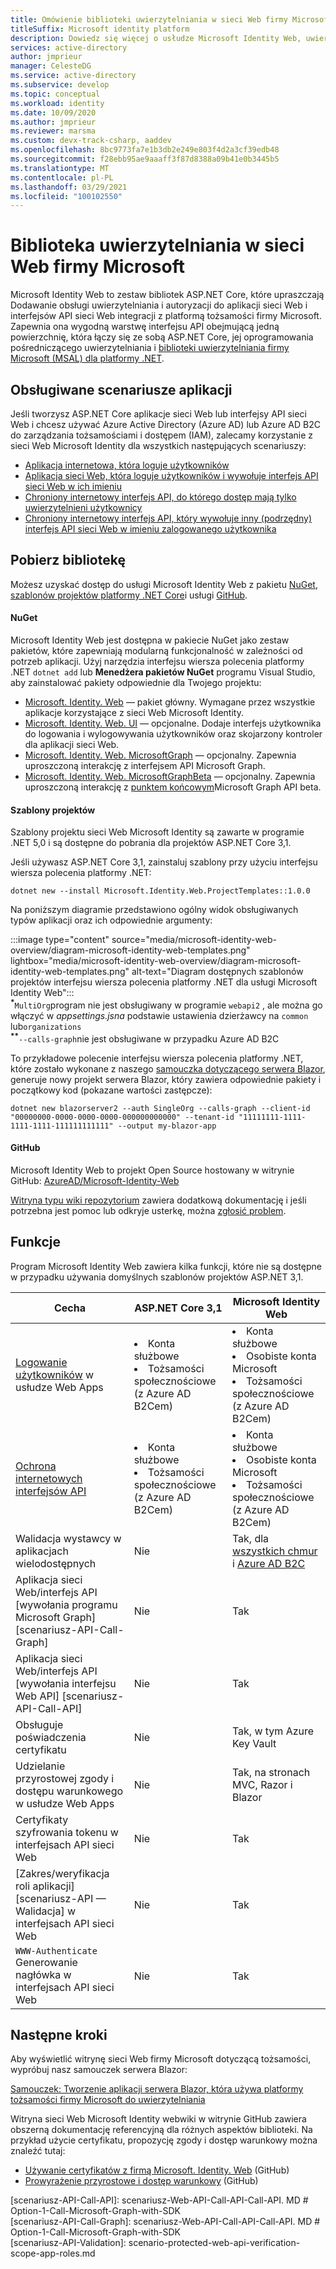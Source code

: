 ```yaml
---
title: Omówienie biblioteki uwierzytelniania w sieci Web firmy Microsoft
titleSuffix: Microsoft identity platform
description: Dowiedz się więcej o usłudze Microsoft Identity Web, uwierzytelnianiu i bibliotece autoryzacji dla ASP.NET Core aplikacji, które integrują się z Azure Active Directory, Azure AD B2C Microsoft Graph i innymi interfejsami API sieci Web.
services: active-directory
author: jmprieur
manager: CelesteDG
ms.service: active-directory
ms.subservice: develop
ms.topic: conceptual
ms.workload: identity
ms.date: 10/09/2020
ms.author: jmprieur
ms.reviewer: marsma
ms.custom: devx-track-csharp, aaddev
ms.openlocfilehash: 8bc9773fa7e1b3db2e249e803f4d2a3cf39edb48
ms.sourcegitcommit: f28ebb95ae9aaaff3f87d8388a09b41e0b3445b5
ms.translationtype: MT
ms.contentlocale: pl-PL
ms.lasthandoff: 03/29/2021
ms.locfileid: "100102550"
---
```

# <a name="microsoft-identity-web-authentication-library"></a>Biblioteka uwierzytelniania w sieci Web firmy Microsoft

Microsoft Identity Web to zestaw bibliotek ASP.NET Core, które upraszczają Dodawanie obsługi uwierzytelniania i autoryzacji do aplikacji sieci Web i interfejsów API sieci Web integracji z platformą tożsamości firmy Microsoft. Zapewnia ona wygodną warstwę interfejsu API obejmującą jedną powierzchnię, która łączy się ze sobą ASP.NET Core, jej oprogramowania pośredniczącego uwierzytelniania i [biblioteki uwierzytelniania firmy Microsoft (MSAL) dla platformy .NET](https://github.com/azuread/microsoft-authentication-library-for-dotnet).

## <a name="supported-application-scenarios"></a>Obsługiwane scenariusze aplikacji

Jeśli tworzysz ASP.NET Core aplikacje sieci Web lub interfejsy API sieci Web i chcesz używać Azure Active Directory (Azure AD) lub Azure AD B2C do zarządzania tożsamościami i dostępem (IAM), zalecamy korzystanie z sieci Web Microsoft Identity dla wszystkich następujących scenariuszy:

- [Aplikacja internetowa, która loguje użytkowników](scenario-web-app-sign-user-overview.md)
- [Aplikacja sieci Web, która loguje użytkowników i wywołuje interfejs API sieci Web w ich imieniu](scenario-web-app-call-api-overview.md)
- [Chroniony internetowy interfejs API, do którego dostęp mają tylko uwierzytelnieni użytkownicy](scenario-protected-web-api-overview.md)
- [Chroniony internetowy interfejs API, który wywołuje inny (podrzędny) interfejs API sieci Web w imieniu zalogowanego użytkownika](scenario-web-api-call-api-overview.md)

## <a name="get-the-library"></a>Pobierz bibliotekę

Możesz uzyskać dostęp do usługi Microsoft Identity Web z pakietu [NuGet](#nuget), [szablonów projektów platformy .NET Core](#project-templates)i usługi [GitHub](#github).

#### <a name="nuget"></a>NuGet

Microsoft Identity Web jest dostępna w pakiecie NuGet jako zestaw pakietów, które zapewniają modularną funkcjonalność w zależności od potrzeb aplikacji. Użyj narzędzia interfejsu wiersza polecenia platformy .NET `dotnet add` lub **Menedżera pakietów NuGet** programu Visual Studio, aby zainstalować pakiety odpowiednie dla Twojego projektu:

- [Microsoft. Identity. Web](https://www.nuget.org/packages/Microsoft.Identity.Web) — pakiet główny. Wymagane przez wszystkie aplikacje korzystające z sieci Web Microsoft Identity.
- [Microsoft. Identity. Web. UI](https://www.nuget.org/packages/Microsoft.Identity.Web.UI) — opcjonalne. Dodaje interfejs użytkownika do logowania i wylogowywania użytkowników oraz skojarzony kontroler dla aplikacji sieci Web.
- [Microsoft. Identity. Web. MicrosoftGraph](https://www.nuget.org/packages/Microsoft.Identity.Web.MicrosoftGraph) — opcjonalny. Zapewnia uproszczoną interakcję z interfejsem API Microsoft Graph.
- [Microsoft. Identity. Web. MicrosoftGraphBeta](https://www.nuget.org/packages/Microsoft.Identity.Web.MicrosoftGraphBeta) — opcjonalny. Zapewnia uproszczoną interakcję z [punktem końcowym](/graph/api/overview?view=graph-rest-beta&preserve-view=true)Microsoft Graph API beta.

#### <a name="project-templates"></a>Szablony projektów

Szablony projektu sieci Web Microsoft Identity są zawarte w programie .NET 5,0 i są dostępne do pobrania dla projektów ASP.NET Core 3,1.

Jeśli używasz ASP.NET Core 3,1, zainstaluj szablony przy użyciu interfejsu wiersza polecenia platformy .NET:

```dotnetcli
dotnet new --install Microsoft.Identity.Web.ProjectTemplates::1.0.0
```

Na poniższym diagramie przedstawiono ogólny widok obsługiwanych typów aplikacji oraz ich odpowiednie argumenty:

:::image type="content" source="media/microsoft-identity-web-overview/diagram-microsoft-identity-web-templates.png" lightbox="media/microsoft-identity-web-overview/diagram-microsoft-identity-web-templates.png" alt-text="Diagram dostępnych szablonów projektów interfejsu wiersza polecenia platformy .NET dla usługi Microsoft Identity Web":::
<br /><sup><b>*</b></sup>`MultiOrg`program nie jest obsługiwany w programie `webapi2` , ale można go włączyć w *appsettings.jsna* podstawie ustawienia dzierżawcy na `common` lub`organizations`
<br /><sup><b>**</b></sup>`--calls-graph`nie jest obsługiwane w przypadku Azure AD B2C

To przykładowe polecenie interfejsu wiersza polecenia platformy .NET, które zostało wykonane z naszego [samouczka dotyczącego serwera Blazor](tutorial-blazor-server.md), generuje nowy projekt serwera Blazor, który zawiera odpowiednie pakiety i początkowy kod (pokazane wartości zastępcze):

```dotnetcli
dotnet new blazorserver2 --auth SingleOrg --calls-graph --client-id "00000000-0000-0000-0000-000000000000" --tenant-id "11111111-1111-1111-1111-111111111111" --output my-blazor-app
```

#### <a name="github"></a>GitHub

Microsoft Identity Web to projekt Open Source hostowany w witrynie GitHub: <a href="https://github.com/AzureAD/microsoft-identity-web" target="_blank">AzureAD/Microsoft-Identity-Web</a>

[Witryna typu wiki repozytorium](https://github.com/AzureAD/microsoft-identity-web/wiki) zawiera dodatkową dokumentację i jeśli potrzebna jest pomoc lub odkryje usterkę, można [zgłosić problem](https://github.com/AzureAD/microsoft-identity-web/issues).

## <a name="features"></a>Funkcje

Program Microsoft Identity Web zawiera kilka funkcji, które nie są dostępne w przypadku używania domyślnych szablonów projektów ASP.NET 3,1.

| Cecha                                                                                  | ASP.NET Core 3,1                                                     | Microsoft Identity Web                                                                                  |
|------------------------------------------------------------------------------------------|----------------------------------------------------------------------|---------------------------------------------------------------------------------------------------------|
| [Logowanie użytkowników](scenario-web-app-sign-user-app-configuration.md) w usłudze Web Apps             | <li>Konta służbowe<li>Tożsamości społecznościowe (z Azure AD B2Cem) | <li>Konta służbowe<li>Osobiste konta Microsoft<li>Tożsamości społecznościowe (z Azure AD B2Cem)     |
| [Ochrona internetowych interfejsów API](scenario-protected-web-api-app-configuration.md#microsoftidentityweb) | <li>Konta służbowe<li>Tożsamości społecznościowe (z Azure AD B2Cem) | <li>Konta służbowe<li>Osobiste konta Microsoft<li>Tożsamości społecznościowe (z Azure AD B2Cem)     |
| Walidacja wystawcy w aplikacjach wielodostępnych                                                   | Nie                                                                   | Tak, dla [wszystkich chmur](authentication-national-cloud.md) i [Azure AD B2C](../../active-directory-b2c/index.yml) |
| Aplikacja sieci Web/interfejs API [wywołania programu Microsoft Graph] [scenariusz-API-Call-Graph]                             | Nie                                                                   | Tak                                                                                                     |
| Aplikacja sieci Web/interfejs API [wywołania interfejsu Web API] [scenariusz-API-Call-API]                                       | Nie                                                                   | Tak                                                                                                     |
| Obsługuje poświadczenia certyfikatu                                                         | Nie                                                                   | Tak, w tym Azure Key Vault                                                                          |
| Udzielanie przyrostowej zgody i dostępu warunkowego w usłudze Web Apps                           | Nie                                                                   | Tak, na stronach MVC, Razor i Blazor                                                                    |
| Certyfikaty szyfrowania tokenu w interfejsach API sieci Web                                                | Nie                                                                   | Tak                                                                                                     |
| [Zakres/weryfikacja roli aplikacji] [scenariusz-API — Walidacja] w interfejsach API sieci Web                        | Nie                                                                   | Tak                                                                                                     |
| `WWW-Authenticate` Generowanie nagłówka w interfejsach API sieci Web                                         | Nie                                                                   | Tak                                                                                                     |

## <a name="next-steps"></a>Następne kroki

Aby wyświetlić witrynę sieci Web firmy Microsoft dotyczącą tożsamości, wypróbuj nasz samouczek serwera Blazor:

[Samouczek: Tworzenie aplikacji serwera Blazor, która używa platformy tożsamości firmy Microsoft do uwierzytelniania](tutorial-blazor-server.md)

Witryna sieci Web Microsoft Identity webwiki w witrynie GitHub zawiera obszerną dokumentację referencyjną dla różnych aspektów biblioteki. Na przykład użycie certyfikatu, propozycję zgody i dostęp warunkowy można znaleźć tutaj:

- <a href="https://github.com/AzureAD/microsoft-identity-web/wiki/Using-certificates" target="_blank">Używanie certyfikatów z firmą Microsoft. Identity. Web</a> (GitHub)
- <a href="https://github.com/AzureAD/microsoft-identity-web/wiki/Managing-incremental-consent-and-conditional-access" target="_blank">Prowyrażenie przyrostowe i dostęp warunkowy</a> (GitHub)

<!-- LINKS -->
<!--  [miw-certs]: microsoft-identity-web-certificates.md  -->
<!--  [miw-certs-decrypt]: microsoft-identity-web-certificates.md#decryption-certificates  -->
<!--  [miw-inc-consent-ca-header]: microsoft-identity-web-consent-conditional-access.md#handling-incremental-consent-or-conditional-access-in-web-apis  -->
<!--  [miw-inc-consent-ca]: microsoft-identity-web-consent-conditional-access.md  -->
[scenariusz-API-Call-API]: scenariusz-Web-API-Call-API-Call-API. MD # Option-1-Call-Microsoft-Graph-with-SDK  
[scenariusz-API-Call-Graph]: scenariusz-Web-API-Call-API-Call-API. MD # Option-1-Call-Microsoft-Graph-with-SDK  
[scenariusz-API-Validation]: scenario-protected-web-api-verification-scope-app-roles.md  
